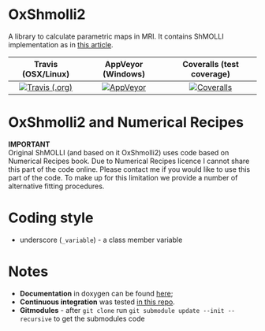 # OxShmolli2
A library to calculate parametric maps in MRI. It contains ShMOLLI implementation as in [this article](https://jcmr-online.biomedcentral.com/articles/10.1186/1532-429X-12-69).

| Travis (OSX/Linux) | AppVeyor (Windows) | Coveralls (test coverage) |
|:-------------:|:-------------:|:-------------:|
[![Travis (.org)][travis_badge]][travis_link] | [![AppVeyor][appveyor_badge]][appveyor_link]| [![Coveralls][coveralls_badge]][coveralls_link]

# OxShmolli2 and Numerical Recipes
**IMPORTANT**  
Original ShMOLLI (and based on it OxShmolli2) uses code based on Numerical Recipes book. Due to Numerical Recipes licence I cannot share this part of the code online. Please contact me if you would like to use this part of the code. To make up for this limitation we provide a number of alternative fitting procedures. 

# Coding style

* underscore (`_variable`) - a class member variable

# Notes

* **Documentation** in doxygen can be found [here](https://mrkonrad.github.io/OxShmolli2/html);
* **Continuous integration** was tested [in this repo](https://github.com/MRKonrad/ContinousIntegrationPlayground).
* **Gitmodules** - after `git clone` run `git submodule update --init --recursive` to get the submodules code

[travis_badge]: https://img.shields.io/travis/MRKonrad/OxShmolli2.svg?style=for-the-badge
[travis_link]: https://travis-ci.org/MRKonrad/OxShmolli2
[appveyor_badge]: https://img.shields.io/appveyor/ci/MRKonrad/OxShmolli2.svg?style=for-the-badge
[appveyor_link]: https://ci.appveyor.com/project/MRKonrad/oxshmolli2/
[coveralls_badge]: https://img.shields.io/coveralls/github/MRKonrad/OxShmolli2.svg?style=for-the-badge
[coveralls_link]: https://coveralls.io/github/MRKonrad/OxShmolli2
